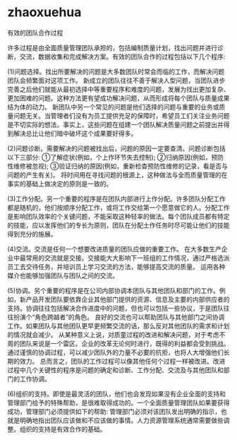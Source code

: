# zhaoxuehua

有效的团队合作过程

许多过程是由全面质量管理团队承担的，包括编制质量计划，找出问题并进行诊断，交流，数据收集和完成解决方案。有效的团队合作的过程包括以下几个程序:

(1)问题选择。找出所要解决的问题是大多数团队时常会而临的工作，而解决问题团队会频繁面对这项工作。
新成立的团队往往不善于解决人型问题，当团队进步完善之后他们就能从最初选择中等重要程序和难度的问题，发展为找出更加复杂、更加困难的问题。这种方法更有望成功解决问题，从而形成将每个团队与质量成果结为体的动力。
新团队中另一个常见的问题是他们选择的问题与重要的业务或质量问题无关。当管理者们没有为员工提供充足的保障时，希望员工们关注业务问题是不切实际的想法。事实上，这些问题在组建一个团队解决质量问题之前提出并得到解决总比让他们暗中破坏这个成果要好得多。

(2)问题诊断。需要解决的问题被找出后，问题的原因一定要查清。问题诊断包括以下三部分:
①了解症状(例如，个上作环节失去控制);
②归纳原因(例如，预防性维修被忽视);
③验证归纳的原因(例如，重新检杳预防性维修的记录，看是否与问题的产生有关)。
将时间用在寻找问题的根源上，这种做法与全而质量管理的在事实的基础上做决定的原则是一致的。

(3)工作分配。另一个重要的程序是在团队内部进行上作分配。许多团队分配工作都是随机的，他们按顺序分配工作，或将工作交给第一个愿意做它的人。分配工作是影响团队效率的个关键问题，不能采取这种轻率的做法。每个团队成员都有特定的技能，应以发挥他们的专长为原则，团队在分配土作任务时尽可能让他们的技能得到充分的施展。

(4)交流。交流是任何一个想要改进质量的团队应做的重要工作。
在大多数生产企业中最常用的交流就是交接。交接能大大影响下一班组的工作情况，通过严格选派员工去交待任务，并培训员上学习交流的方法，能够提高交流的质量。
运用各种媒介也能够加强团队与团队之间的交流。

(5)协调。另个重要的程序是在公司内部协调本团队与其他团队和部门的工作。例如，新产品开发团队要依靠企业其他部门提供的资源、信息及主要的内部供应者的支持。协调往往包括解决合作进度中的问题，但也可以包括一些协议，于是团队往往扮演个“角色跨越者”的角色。
良好的交流也可以帮助团队与其他部门之间协调工作。如果团队与其他团队更早更频繁交流的话，那么反对其他团队的需求和计划的情况就会减少。
从某种意义上说，对质童过程的改进和解决问题，对于考虑不周的团队来说是一个雷区。企业的改革无论何时进行，既得的利益都会受到挑战。通过谨慎的协调过程，可以减少团队外的力量不必要的抗拒，也将人大增强他们长期的效力。
总而言之，团队的工作过程可以像其他任何个过程一样被改进。改进过程中几个关键性的程序是问题的确定和诊断、工作分配、交流及与其他团队和部门的工作协调。

(6)组织的支持。即使是最灵活的团队，他们也会发现如果没有企业全面的支持和管理部门给予的特殊帮助，是很难取得成功的。一个全面质量管理团队如果要获得成功，管理部门必须提供如下的帮助:
管理部门必须对该团队发出明确的指示，也就是明确地指出团队应该做和不应该做的事情。人力资源管理系统通常需要做些调整。组织的支持是有效合作的基础。
